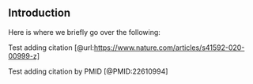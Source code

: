 ## Introduction

Here is where we briefly go over the following:

Test adding citation [@url:https://www.nature.com/articles/s41592-020-00999-z]

Test adding citation by PMID [@PMID:22610994]

